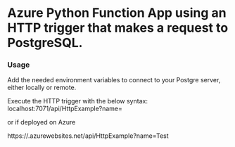 # Azure Python Function App using an HTTP trigger that makes a request to PostgreSQL.

### Usage
Add the needed environment variables to connect to your Postgre server, either locally or remote.

Execute the HTTP trigger with the below syntax:
localhost:7071/api/HttpExample?name=<enter-a-value>

or if deployed on Azure

https://<your-site-name>.azurewebsites.net/api/HttpExample?name=Test
